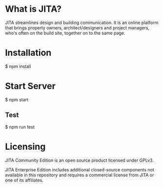 # What is JITA?
JITA streamlines design and building communication. It is an online platform that brings property owners, architect/designers and project managers, who's often on the build site, together on to the same page.

# Installation
$ npm install

# Start Server
$ npm start

## Test
$ npm run test

# Licensing
JITA Community Edition is an open source product licensed under GPLv3.

JITA Enterprise Edition includes additional closed-source components not available in this repository and requires a commercial license from JITA or one of its affiliates.